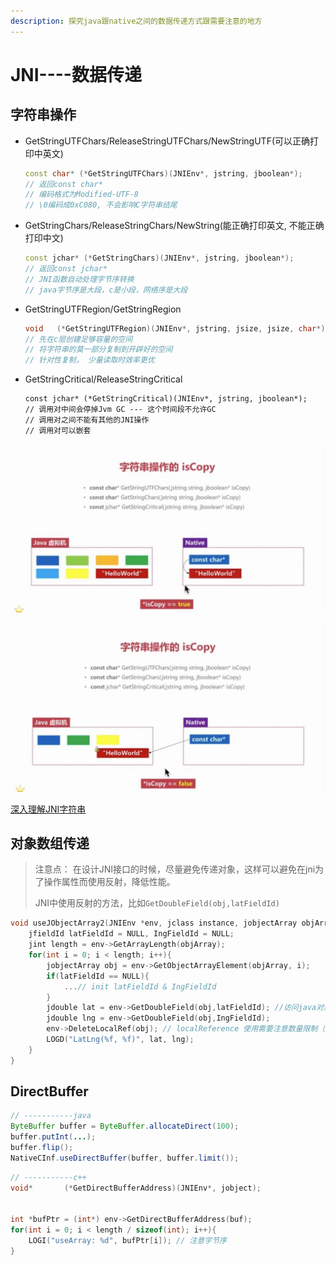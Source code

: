 ```yaml
---
description: 探究java跟native之间的数据传递方式跟需要注意的地方
---
```


# JNI----数据传递

## 字符串操作

* GetStringUTFChars/ReleaseStringUTFChars/NewStringUTF(可以正确打印中英文)

  ```cpp
  const char* (*GetStringUTFChars)(JNIEnv*, jstring, jboolean*);
  // 返回const char*
  // 编码格式为Modified-UTF-8
  // \0编码成0xC080, 不会影响C字符串结尾
  ```

* GetStringChars/ReleaseStringChars/NewString(能正确打印英文, 不能正确打印中文)

  ```cpp
  const jchar* (*GetStringChars)(JNIEnv*, jstring, jboolean*);
  // 返回const jchar*
  // JNI函数自动处理字节序转换
  // java字节序是大段，c是小段，网络序是大段
  ```

* GetStringUTFRegion/GetStringRegion

  ```cpp
  void   (*GetStringUTFRegion)(JNIEnv*, jstring, jsize, jsize, char*);
  // 先在c层创建足够容量的空间
  // 将字符串的莫一部分复制到开辟好的空间
  // 针对性复制， 少量读取时效率更优
  ```

* GetStringCritical/ReleaseStringCritical

  ```text
  const jchar* (*GetStringCritical)(JNIEnv*, jstring, jboolean*);
  // 调用对中间会停掉Jvm GC --- 这个时间段不允许GC
  // 调用对之间不能有其他的JNI操作
  // 调用对可以嵌套
  ```

![jni\_copy\_true](../../.gitbook/assets/jni_copy_false.jpg)

![jni\_copy\_false](../../.gitbook/assets/jni_copy_true.jpg)

[深入理解JNI字符串](https://www.cnblogs.com/mingfeng002/p/6515031.html)



## 对象数组传递

> 注意点： 在设计JNI接口的时候，尽量避免传递对象，这样可以避免在jni为了操作属性而使用反射，降低性能。
>
> JNI中使用反射的方法，比如`GetDoubleField(obj,latFieldId)`

```c++
void useJObjectArray2(JNIEnv *env, jclass instance, jobjectArray objArray){
    jfieldId latFieldId = NULL, IngFieldId = NULL;
    jint length = env->GetArrayLength(objArray);
    for(int i = 0; i < length; i++){
        jobjectArray obj = env->GetObjectArrayElement(objArray, i);
        if(latFieldId == NULL){
            ...// init latFieldId & IngFieldId
        }
        jdouble lat = env->GetDoubleField(obj,latFieldId); //访问java对象，会使用到反射
        jdouble lng = env->GetDoubleField(obj,IngFieldId);
        env->DeleteLocalRef(obj); // localReference 使用需要注意数量限制（一般为：512）
        LOGD("LatLng(%f, %f)", lat, lng);
    }
}
```

## DirectBuffer

```java
// -----------java
ByteBuffer buffer = ByteBuffer.allocateDirect(100);
buffer.putInt(...);
buffer.flip();
NativeCInf.useDirectBuffer(buffer, buffer.limit());
```

```c++
// -----------c++
void*       (*GetDirectBufferAddress)(JNIEnv*, jobject);


int *bufPtr = (int*) env->GetDirectBufferAddress(buf);
for(int i = 0; i < length / sizeof(int); i++){
    LOGI("useArray: %d", bufPtr[i]); // 注意字节序
}
```
